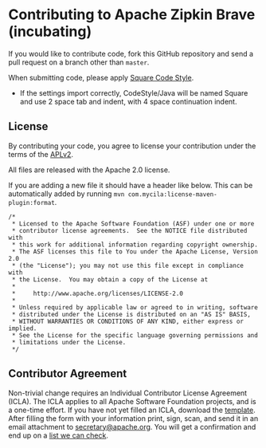 # Contributing to Apache Zipkin Brave (incubating)

If you would like to contribute code, fork this GitHub repository and
send a pull request on a branch other than `master`.

When submitting code, please apply [Square Code Style](https://github.com/square/java-code-styles).
* If the settings import correctly, CodeStyle/Java will be named Square and use 2 space tab and indent, with 4 space continuation indent.

## License

By contributing your code, you agree to license your contribution under
the terms of the [APLv2](LICENSE).

All files are released with the Apache 2.0 license.

If you are adding a new file it should have a header like below. This
can be automatically added by running `mvn com.mycila:license-maven-plugin:format`.

```
/*
 * Licensed to the Apache Software Foundation (ASF) under one or more
 * contributor license agreements.  See the NOTICE file distributed with
 * this work for additional information regarding copyright ownership.
 * The ASF licenses this file to You under the Apache License, Version 2.0
 * (the "License"); you may not use this file except in compliance with
 * the License.  You may obtain a copy of the License at
 *
 *     http://www.apache.org/licenses/LICENSE-2.0
 *
 * Unless required by applicable law or agreed to in writing, software
 * distributed under the License is distributed on an "AS IS" BASIS,
 * WITHOUT WARRANTIES OR CONDITIONS OF ANY KIND, either express or implied.
 * See the License for the specific language governing permissions and
 * limitations under the License.
 */
 ```

## Contributor Agreement

Non-trivial change requires an Individual Contributor License Agreement
(ICLA). The ICLA applies to all Apache Software Foundation projects, and
is a one-time effort. If you have not yet filled an ICLA, download the [template](https://www.apache.org/licenses/icla.pdf).
After filling the form with your information print, sign, scan, and send
it in an email attachment to secretary@apache.org. You will get a
confirmation and end up on a [list we can check](http://people.apache.org/unlistedclas.html).
